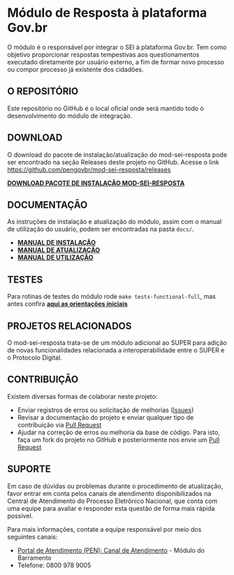 # Módulo de Resposta à plataforma Gov.br
O módulo é o responsável por integrar o SEI à plataforma Gov.br. Tem como objetivo proporcionar respostas tempestivas aos questionamentos executado diretamente por usuário externo, a fim de formar novo processo ou compor processo já existente dos cidadões.

## O REPOSITÓRIO
Este repositório no GitHub é o local oficial onde será mantido todo o desenvolvimento do módulo de integração. 

## DOWNLOAD

O download do pacote de instalação/atualização do mod-sei-resposta pode ser encontrado na seção Releases deste projeto no GitHub. 
Acesse o link https://github.com/pengovbr/mod-sei-resposta/releases

**[DOWNLOAD PACOTE DE INSTALAÇÃO MOD-SEI-RESPOSTA](https://github.com/spbgovbr/mod-sei-resposta/releases)** 


## DOCUMENTAÇÃO

As instruções de instalação e atualização do módulo, assim com o manual de utilização do usuário, podem ser encontradas na pasta `docs/`.

* **[MANUAL DE INSTALAÇÃO](docs/INSTALL.md)**
* **[MANUAL DE ATUALIZAÇÃO](docs/UPGRADE.md)**
* **[MANUAL DE UTILIZAÇÃO](docs/USAGE.md)**

## TESTES

Para rotinas de testes do módulo rode ``` make tests-functional-full ```, mas antes confira **[aqui as orientações iniciais](tests/functional/README.md)**

## PROJETOS RELACIONADOS

O mod-sei-resposta trata-se de um módulo adicional ao SUPER para adição de novas funcionalidades relacionada a interoperabilidade entre o SUPER e o Protocolo Digital.


## CONTRIBUIÇÃO

Existem diversas formas de colaborar neste projeto:

* Enviar registros de erros ou solicitação de melhorias ([Issues](https://github.com/spbgovbr/mod-sei-resposta/issues))
* Revisar a documentação do projeto e enviar qualquer tipo de contribuição via [Pull Request](https://github.com/spbgovbr/mod-sei-resposta/pulls)
* Ajudar na correção de erros ou melhoria da base de código. Para isto, faça um fork do projeto no GitHub e posteriormente nos envie um [Pull Request](https://github.com/spbgovbr/mod-sei-resposta/pulls)

## SUPORTE

Em caso de dúvidas ou problemas durante o procedimento de atualização, favor entrar em conta pelos canais de atendimento disponibilizados na Central de Atendimento do Processo Eletrônico Nacional, que conta com uma equipe para avaliar e responder esta questão de forma mais rápida possível.

Para mais informações, contate a equipe responsável por meio dos seguintes canais:

- [Portal de Atendimento (PEN): Canal de Atendimento](https://portaldeservicos.economia.gov.br) - Módulo do Barramento
- Telefone: 0800 978 9005
